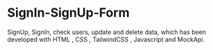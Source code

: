 # SignIn-SignUp-Form
SignUp, SignIn, check users, update and delete data, which has been developed with HTML , CSS , TailwindCSS , Javascript and MockApi.
